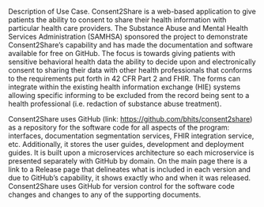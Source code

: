 Description of Use Case. 
Consent2Share is a web-based application to give patients the ability to consent to share their health information with particular health care providers. The Substance Abuse and Mental Health Services Administration (SAMHSA) sponsored the project to demonstrate Consent2Share’s capability and has made the documentation and software available for free on GitHub. The focus is towards giving patients with sensitive behavioral health data the ability to decide upon and electronically consent to sharing their data with other health professionals that conforms to the requirements put forth in 42 CFR Part 2 and FHIR. The forms can integrate within the existing health information exchange (HIE) systems allowing specific informing to be excluded from the record being sent to a health professional (i.e. redaction of substance abuse treatment).

Consent2Share uses GitHub (link: https://github.com/bhits/consent2share) as a repository for the software code for all aspects of the program: interfaces, documentation segmentation services, FHIR integration service, etc. Additionally, it stores the user guides, development and deployment guides. It is built upon a microservices architecture so each microservice is presented separately with GitHub by domain. On the main page there is a link to a Release page that delineates what is included in each version and due to GitHub’s capability, it shows exactly who and when it was released. Consent2Share uses GitHub for version control for the software code changes and changes to any of the supporting documents.
